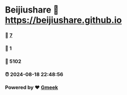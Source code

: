 # Beijiushare :link: https://beijiushare.github.io 
### :page_facing_up: [7](https://beijiushare.github.io/tag.html) 
### :speech_balloon: 1 
### :hibiscus: 5102 
### :alarm_clock: 2024-08-18 22:48:56 
### Powered by :heart: [Gmeek](https://github.com/Meekdai/Gmeek)

